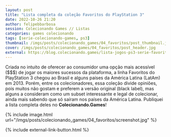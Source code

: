 ```yaml
---
layout: post
title: "Lista completa da coleção Favoritos do PlayStation 3"
date: 2022-10-26 21:20
author: felipebbarbosa
session: Colecionando Games // Listas
categories: games colecionando
tags: [serie-colecionando-games, ps3]
thumbnail: /imgs/posts/colecionando_games/04_favoritos/post_thumbnail.jpg
cover: /imgs/posts/colecionando_games/04_favoritos/post_header.jpg
external: https://blog.colecionando.games/lista-jogos-ps3-serie-favoritos/
---
```


Criada no intuito de oferecer ao consumidor uma opção mais acessível ($$$) de jogar os maiores sucessos da plataforma, a linha Favoritos do PlayStation 3 chegou ao Brasil e alguns países da América Latina (LatAm) em 2013. Porém, entre os colecionadores, essa coleção divide opiniões, pois muitos não gostam e preferem a versão original (black label), mas alguns a consideram como um subset interessante e legal de colecionar, ainda mais sabendo que só saíram nos países da América Latina. Publiquei a lista completa deles no **Colecionando.Games**!

<!--more-->

{% include image.html
    url="/imgs/posts/colecionando_games/04_favoritos/screenshot.jpg" %}

{% include external-link-button.html %}
